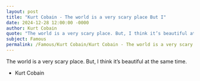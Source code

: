 ```yaml
---
layout: post
title: "Kurt Cobain - The world is a very scary place But I"
date: 2024-12-28 12:00:00 -0000
author: Kurt Cobain
quote: "The world is a very scary place. But, I think it’s beautiful at the same time."
subject: Famous
permalink: /Famous/Kurt Cobain/Kurt Cobain - The world is a very scary place But I
---
```


The world is a very scary place. But, I think it’s beautiful at the same time.

- Kurt Cobain
